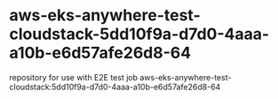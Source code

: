 # aws-eks-anywhere-test-cloudstack-5dd10f9a-d7d0-4aaa-a10b-e6d57afe26d8-64
repository for use with E2E test job aws-eks-anywhere-test-cloudstack:5dd10f9a-d7d0-4aaa-a10b-e6d57afe26d8-64
